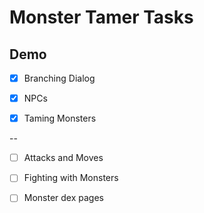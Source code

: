 # Monster Tamer Tasks

## Demo 
- [x] Branching Dialog

- [x] NPCs

- [x] Taming Monsters

-- 
- [ ] Attacks and Moves

- [ ] Fighting with Monsters

- [ ] Monster dex pages
